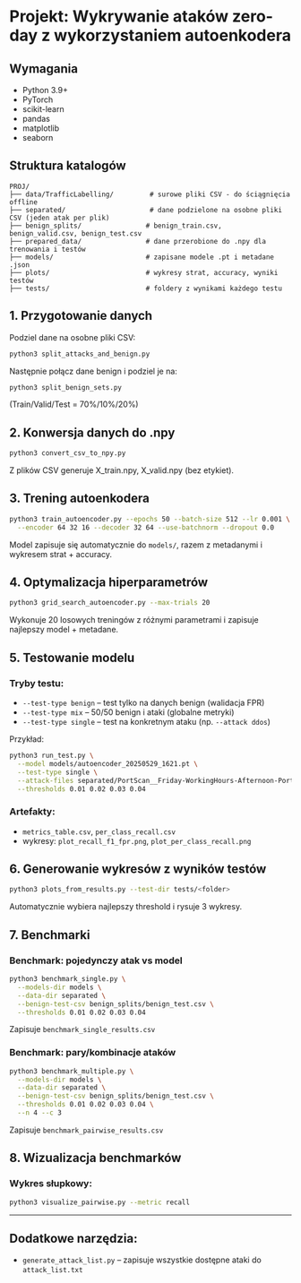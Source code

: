 # Projekt: Wykrywanie ataków zero-day z wykorzystaniem autoenkodera

## Wymagania

* Python 3.9+
* PyTorch
* scikit-learn
* pandas
* matplotlib
* seaborn

## Struktura katalogów

```
PROJ/
├── data/TrafficLabelling/         # surowe pliki CSV - do ściągnięcia offline
├── separated/                     # dane podzielone na osobne pliki CSV (jeden atak per plik)
├── benign_splits/                # benign_train.csv, benign_valid.csv, benign_test.csv
├── prepared_data/                # dane przerobione do .npy dla trenowania i testów
├── models/                       # zapisane modele .pt i metadane .json
├── plots/                        # wykresy strat, accuracy, wyniki testów
├── tests/                        # foldery z wynikami każdego testu
```

## 1. Przygotowanie danych

Podziel dane na osobne pliki CSV:

```bash
python3 split_attacks_and_benign.py
```

Następnie połącz dane benign i podziel je na:

```bash
python3 split_benign_sets.py
```

(Train/Valid/Test = 70%/10%/20%)

## 2. Konwersja danych do .npy

```bash
python3 convert_csv_to_npy.py
```

Z plików CSV generuje X\_train.npy, X\_valid.npy (bez etykiet).

## 3. Trening autoenkodera

```bash
python3 train_autoencoder.py --epochs 50 --batch-size 512 --lr 0.001 \
  --encoder 64 32 16 --decoder 32 64 --use-batchnorm --dropout 0.0
```

Model zapisuje się automatycznie do `models/`, razem z metadanymi i wykresem strat + accuracy.

## 4. Optymalizacja hiperparametrów

```bash
python3 grid_search_autoencoder.py --max-trials 20
```

Wykonuje 20 losowych treningów z różnymi parametrami i zapisuje najlepszy model + metadane.

## 5. Testowanie modelu

### Tryby testu:

* `--test-type benign` – test tylko na danych benign (walidacja FPR)
* `--test-type mix` – 50/50 benign i ataki (globalne metryki)
* `--test-type single` – test na konkretnym ataku (np. `--attack ddos`)

Przykład:

```bash
python3 run_test.py \
  --model models/autoencoder_20250529_1621.pt \
  --test-type single \
  --attack-files separated/PortScan__Friday-WorkingHours-Afternoon-PortScan.csv \
  --thresholds 0.01 0.02 0.03 0.04
```

### Artefakty:

* `metrics_table.csv`, `per_class_recall.csv`
* wykresy: `plot_recall_f1_fpr.png`, `plot_per_class_recall.png`

## 6. Generowanie wykresów z wyników testów

```bash
python3 plots_from_results.py --test-dir tests/<folder> 
```

Automatycznie wybiera najlepszy threshold i rysuje 3 wykresy.

## 7. Benchmarki

### Benchmark: pojedynczy atak vs model

```bash
python3 benchmark_single.py \
  --models-dir models \
  --data-dir separated \
  --benign-test-csv benign_splits/benign_test.csv \
  --thresholds 0.01 0.02 0.03 0.04
```

Zapisuje `benchmark_single_results.csv`

### Benchmark: pary/kombinacje ataków

```bash
python3 benchmark_multiple.py \
  --models-dir models \
  --data-dir separated \
  --benign-test-csv benign_splits/benign_test.csv \
  --thresholds 0.01 0.02 0.03 0.04 \
  --n 4 --c 3
```

Zapisuje `benchmark_pairwise_results.csv`

## 8. Wizualizacja benchmarków


### Wykres słupkowy:

```bash
python3 visualize_pairwise.py --metric recall
```

---

## Dodatkowe narzędzia:

* `generate_attack_list.py` – zapisuje wszystkie dostępne ataki do `attack_list.txt`
